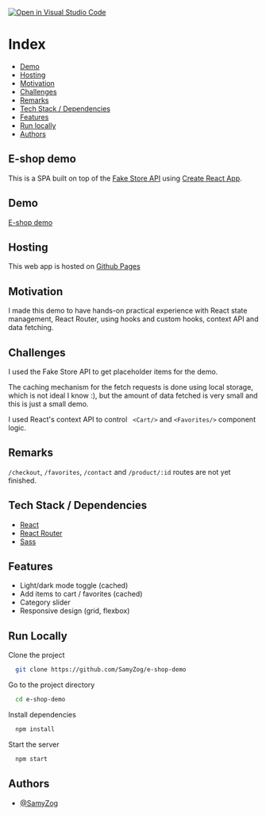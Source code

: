 [![Open in Visual Studio Code](https://open.vscode.dev/badges/open-in-vscode.svg)](https://open.vscode.dev/organization/repository)

# Index

- [Demo](#demo)
- [Hosting](#host)
- [Motivation](#motivation)
- [Challenges](#challenges)
- [Remarks](#remarks)
- [Tech Stack / Dependencies](#deps)
- [Features](#features)
- [Run locally](#run)
- [Authors](#authors)

<h2>E-shop demo</h2>

This is a SPA built on top of the [Fake Store API](https://fakestoreapi.com/) using [Create React App](https://github.com/facebook/create-react-app).

<h2 id="demo">Demo</h2>

[E-shop demo](https://samyzog.github.io/e-shop-demo/)

<h2 id="host">Hosting</h2>

This web app is hosted on [Github Pages](https://pages.github.com/)

<h2 id="motivation">Motivation</h2>

I made this demo to have hands-on practical experience with React state management, React Router, using hooks and custom hooks, context API and data fetching. 

<h2 id="challenges">Challenges</h2>

I used the Fake Store API to get placeholder items for the demo.

The caching mechanism for the fetch requests is done using local storage, which is not ideal I know :), but the amount of data fetched is very small and this is just a small demo.

I used React's context API to control <code>	&lt;Cart/&gt;</code> and <code>&lt;Favorites/&gt;</code> component logic.

<h2 id="remarks">Remarks</h2>

<code>/checkout</code>, <code>/favorites</code>, <code>/contact</code> and <code>/product/:id</code> routes are not yet finished.

<h2 id="deps">Tech Stack / Dependencies</h2>

- [React](https://reactjs.org/)
- [React Router](https://reactrouter.com/)
- [Sass](https://sass-lang.com/)

  
<h2 id="features">Features</h2>

- Light/dark mode toggle (cached)
- Add items to cart / favorites (cached)
- Category slider
- Responsive design (grid, flexbox)

  
<h2 id="run">Run Locally</h2>

Clone the project

```bash
  git clone https://github.com/SamyZog/e-shop-demo
```

Go to the project directory

```bash
  cd e-shop-demo
```

Install dependencies

```bash
  npm install
```

Start the server

```bash
  npm start
```

  
<h2 id="authors">Authors</h2>

- [@SamyZog](https://www.github.com/SamyZog)

  
